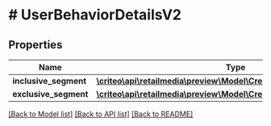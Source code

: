 # # UserBehaviorDetailsV2

## Properties

Name | Type | Description | Notes
------------ | ------------- | ------------- | -------------
**inclusive_segment** | [**\criteo\api\retailmedia\preview\Model\CreateUserBehaviorSegmentV2**](CreateUserBehaviorSegmentV2.md) |  |
**exclusive_segment** | [**\criteo\api\retailmedia\preview\Model\CreateUserBehaviorSegmentV2**](CreateUserBehaviorSegmentV2.md) |  | [optional]

[[Back to Model list]](../../README.md#models) [[Back to API list]](../../README.md#endpoints) [[Back to README]](../../README.md)
